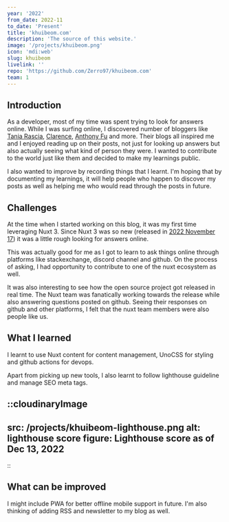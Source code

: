 ```yaml
---
year: '2022'
from_date: 2022-11
to_date: 'Present'
title: 'khuibeom.com'
description: 'The source of this website.'
image: '/projects/khuibeom.png'
icon: 'mdi:web'
slug: khuibeom
livelink: ''
repo: 'https://github.com/Zerro97/khuibeom.com'
team: 1
---
```


## Introduction
As a developer, most of my time was spent trying to look for answers online. While I was surfing online, I discovered number of bloggers like [Tania Rascia](https://www.taniarascia.com/), [Clarence](https://theodorusclarence.com/), [Anthony Fu](https://antfu.me/) and more. Their blogs all inspired me and I enjoyed reading up on their posts, not just for looking up answers but also actually seeing what kind of person they were. I wanted to contribute to the world just like them and decided to make my learnings public.

I also wanted to improve by recording things that I learnt. I'm hoping that by documenting my learnings, it will help people who happen to discover my posts as well as helping me who would read through the posts in future.

## Challenges
At the time when I started working on this blog, it was my first time leveraging Nuxt 3. Since Nuxt 3 was so new (released in [2022 November 17](https://github.com/nuxt/framework/discussions/9064)) it was a little rough looking for answers online.

This was actually good for me as I got to learn to ask things online through platforms like stackexchange, discord channel and github. On the process of asking, I had opportunity to contribute to one of the nuxt ecosystem as well.

It was also interesting to see how the open source project got released in real time. The Nuxt team was fanatically working towards the release while also answering questions posted on github. Seeing their responses on github and other platforms, I felt that the nuxt team members were also people like us.

## What I learned
I learnt to use Nuxt content for content management, UnoCSS for styling and github actions for devops.

Apart from picking up new tools, I also learnt to follow lighthouse guideline and manage SEO meta tags.

::cloudinaryImage
---
src: /projects/khuibeom-lighthouse.png
alt: lighthouse score
figure: Lighthouse score as of Dec 13, 2022
---
::

## What can be improved
I might include PWA for better offline mobile support in future. I'm also thinking of adding RSS and newsletter to my blog as well. 
